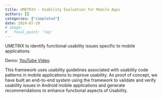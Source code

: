 ```yaml
---
title: UMETRIX - Usability Evaluation for Mobile Apps
authors: []
categories: ["completed"]
date: 2024-07-10
# image:
#   focal_point: 'top'
---
```


UMETRIX to identify functional usability issues specific to mobile applications.

Demo: [YouTube Video](https://www.youtube.com/watch?v=eeo0e1ajNnM)

<!--more-->

This framework uses usability guidelines associated with usability code patterns in mobile applications to improve usability. As proof of concept, we have built an end-to-end system using the framework to validate and verify usability issues in Android mobile applications and generate recommendations to enhance functional aspects of Usability.
